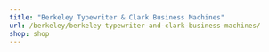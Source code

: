```yaml
---
title: "Berkeley Typewriter & Clark Business Machines"
url: /berkeley/berkeley-typewriter-and-clark-business-machines/
shop: shop
---
```

